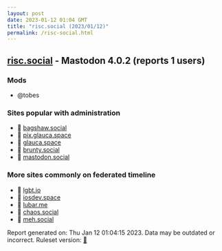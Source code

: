 ```yaml
---
layout: post
date: 2023-01-12 01:04 GMT
title: "risc.social (2023/01/12)"
permalink: /risc-social.html
---
```



## [risc.social](https://risc.social) - Mastodon 4.0.2 (reports 1 users)

### Mods
 * @tobes

### Sites popular with administration

* 🐘 [bagshaw.social](/bagshaw-social.html)
* 🐘 [pix.glauca.space](/pix-glauca-space.html)
* 🐘 [glauca.space](/glauca-space.html)
* 🐘 [brunty.social](/brunty-social.html)
* 🐘 [mastodon.social](/mastodon-social.html)

### More sites commonly on federated timeline

* 🐘 [lgbt.io](/lgbt-io.html)
* 🐘 [iosdev.space](/iosdev-space.html)
* 🐘 [lubar.me](/lubar-me.html)
* 🐘 [chaos.social](/chaos-social.html)
* 🐘 [meh.social](/meh-social.html)

Report generated on: Thu Jan 12 01:04:15 2023. Data may be outdated or incorrect.
Ruleset version: [🧁](/version-cupcake)
